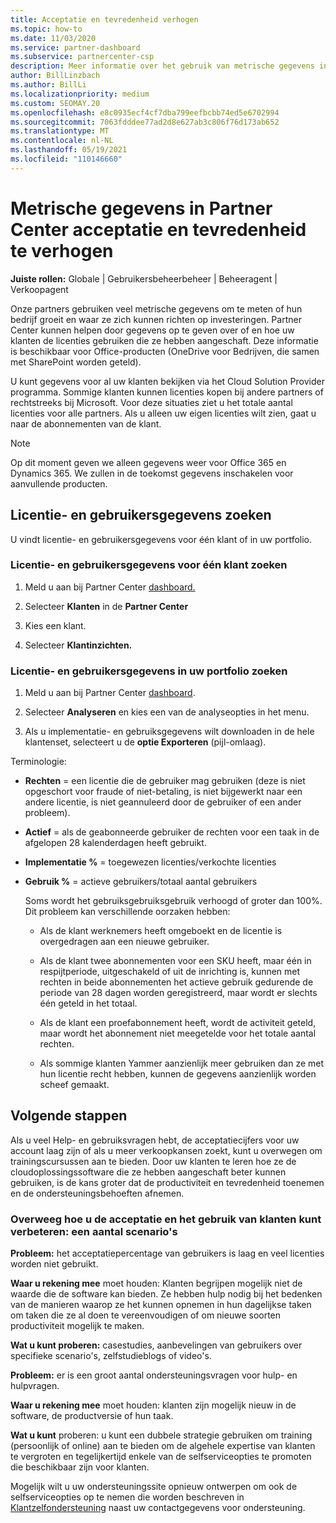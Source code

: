 ```yaml
---
title: Acceptatie en tevredenheid verhogen
ms.topic: how-to
ms.date: 11/03/2020
ms.service: partner-dashboard
ms.subservice: partnercenter-csp
description: Meer informatie over het gebruik van metrische gegevens in Partner Center. Metrische gegevens kunnen laten zien of uw bedrijf groeit, hoe klanten hun licenties gebruiken en waar ze zich kunnen richten op investeringen.
author: BillLinzbach
ms.author: BillLi
ms.localizationpriority: medium
ms.custom: SEOMAY.20
ms.openlocfilehash: e8c0935ecf4cf7dba799eefbcbb74ed5e6702994
ms.sourcegitcommit: 7063fdddee77ad2d8e627ab3c806f76d173ab652
ms.translationtype: MT
ms.contentlocale: nl-NL
ms.lasthandoff: 05/19/2021
ms.locfileid: "110146660"
---
```

# <a name="use-metrics-in-partner-center-to-increase-adoption-and-satisfaction"></a>Metrische gegevens in Partner Center acceptatie en tevredenheid te verhogen

**Juiste rollen:** Globale | Gebruikersbeheerbeheer | Beheeragent | Verkoopagent

Onze partners gebruiken veel metrische gegevens om te meten of hun bedrijf groeit en waar ze zich kunnen richten op investeringen. Partner Center kunnen helpen door gegevens op te geven over of en hoe uw klanten de licenties gebruiken die ze hebben aangeschaft. Deze informatie is beschikbaar voor Office-producten (OneDrive voor Bedrijven, die samen met SharePoint worden geteld).

U kunt gegevens voor al uw klanten bekijken via het Cloud Solution Provider programma. Sommige klanten kunnen licenties kopen bij andere partners of rechtstreeks bij Microsoft. Voor deze situaties ziet u het totale aantal licenties voor alle partners. Als u alleen uw eigen licenties wilt zien, gaat u naar de abonnementen van de klant.

> [!NOTE]  
> Op dit moment geven we alleen gegevens weer voor Office 365 en Dynamics 365. We zullen in de toekomst gegevens inschakelen voor aanvullende producten.

## <a name="find-license-and-user-data"></a>Licentie- en gebruikersgegevens zoeken

U vindt licentie- en gebruikersgegevens voor één klant of in uw portfolio.

### <a name="find-license-and-user-data-for-a-single-customer"></a>Licentie- en gebruikersgegevens voor één klant zoeken

1. Meld u aan bij Partner Center [dashboard.](https://partner.microsoft.com/dashboard)

2. Selecteer **Klanten** in de **Partner Center**

3. Kies een klant.

4. Selecteer **Klantinzichten.**

### <a name="find-license-and-user-data-across-your-portfolio"></a>Licentie- en gebruikersgegevens in uw portfolio zoeken

1. Meld u aan bij Partner Center [dashboard](https://partner.microsoft.com/dashboard).

2. Selecteer **Analyseren** en kies een van de analyseopties in het menu.

3. Als u implementatie- en gebruiksgegevens wilt downloaden in de hele klantenset, selecteert u de **optie Exporteren** (pijl-omlaag).

Terminologie:

- **Rechten** = een licentie die de gebruiker mag gebruiken (deze is niet opgeschort voor fraude of niet-betaling, is niet bijgewerkt naar een andere licentie, is niet geannuleerd door de gebruiker of een ander probleem).

- **Actief** = als de geabonneerde gebruiker de rechten voor een taak in de afgelopen 28 kalenderdagen heeft gebruikt.

- **Implementatie %** = toegewezen licenties/verkochte licenties

- **Gebruik %** = actieve gebruikers/totaal aantal gebruikers

   Soms wordt het gebruiksgebruiksgebruik verhoogd of groter dan 100%. Dit probleem kan verschillende oorzaken hebben:

  - Als de klant werknemers heeft omgeboekt en de licentie is overgedragen aan een nieuwe gebruiker.

  - Als de klant twee abonnementen voor een SKU heeft, maar één in respijtperiode, uitgeschakeld of uit de inrichting is, kunnen met rechten in beide abonnementen het actieve gebruik gedurende de periode van 28 dagen worden geregistreerd, maar wordt er slechts één geteld in het totaal.

  - Als de klant een proefabonnement heeft, wordt de activiteit geteld, maar wordt het abonnement niet meegetelde voor het totale aantal rechten.

  - Als sommige klanten Yammer aanzienlijk meer gebruiken dan ze met hun licentie recht hebben, kunnen de gegevens aanzienlijk worden scheef gemaakt.

## <a name="next-steps"></a>Volgende stappen

Als u veel Help- en gebruiksvragen hebt, de acceptatiecijfers voor uw account laag zijn of als u meer verkoopkansen zoekt, kunt u overwegen om trainingscursussen aan te bieden. Door uw klanten te leren hoe ze de cloudoplossingssoftware die ze hebben aangeschaft beter kunnen gebruiken, is de kans groter dat de productiviteit en tevredenheid toenemen en de ondersteuningsbehoeften afnemen.

### <a name="considering-how-to-improve-customer-adoption-and-usage---a-couple-scenarios"></a>Overweeg hoe u de acceptatie en het gebruik van klanten kunt verbeteren: een aantal scenario's

**Probleem:** het acceptatiepercentage van gebruikers is laag en veel licenties worden niet gebruikt.

**Waar u rekening mee** moet houden: Klanten begrijpen mogelijk niet de waarde die de software kan bieden. Ze hebben hulp nodig bij het bedenken van de manieren waarop ze het kunnen opnemen in hun dagelijkse taken om taken die ze al doen te vereenvoudigen of om nieuwe soorten productiviteit mogelijk te maken.

**Wat u kunt proberen:** casestudies, aanbevelingen van gebruikers over specifieke scenario's, zelfstudieblogs of video's.

**Probleem:** er is een groot aantal ondersteuningsvragen voor hulp- en hulpvragen.

**Waar u rekening mee** moet houden: klanten zijn mogelijk nieuw in de software, de productversie of hun taak.

**Wat u kunt** proberen: u kunt een dubbele strategie gebruiken om training (persoonlijk of online) aan te bieden om de algehele expertise van klanten te vergroten en tegelijkertijd enkele van de selfserviceopties te promoten die beschikbaar zijn voor klanten.

Mogelijk wilt u uw ondersteuningssite opnieuw ontwerpen om ook de selfserviceopties op te nemen die worden beschreven in [Klantzelfondersteuning](customer-self-support.md) naast uw contactgegevens voor ondersteuning.

